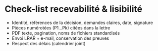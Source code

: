 # Check-list recevabilité & lisibilité
- Identité, références de la décision, demandes claires, date, signature
- Pièces numérotées (P1…Pk) citées dans la lettre
- PDF texte, pagination, noms de fichiers standardisés
- Envoi LRAR + e-mail, conservation des preuves
- Respect des délais (calendrier joint)
